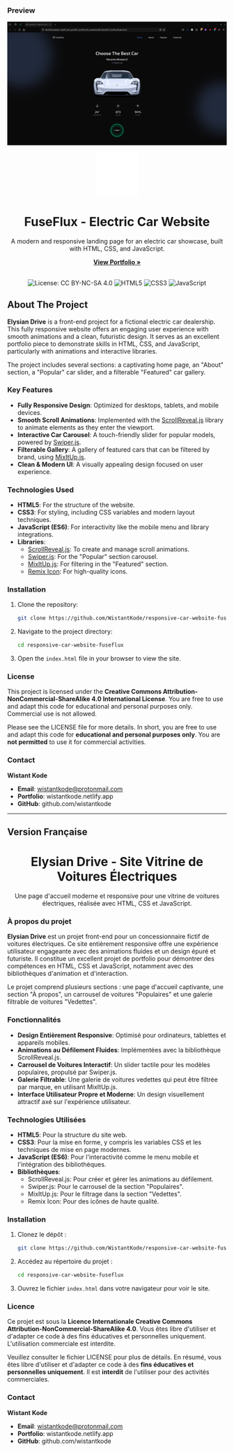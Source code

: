 ### Preview

![Website Preview](./preview.png)


<div align="center">
  <img src="./assets/imgs/favicon.png" alt="FuseFlux Logo" width="100"/>
  <h1>FuseFlux - Electric Car Website</h1>
  <p>
    A modern and responsive landing page for an electric car showcase, built with HTML, CSS, and JavaScript.
  </p>
  <p>
    <a href="https://wistantkode.netlify.app/"><strong>View Portfolio »</strong></a>
  </p>
  <br>
  <img src="https://img.shields.io/badge/license-CC%20BY--NC--SA%204.0-lightgrey.svg" alt="License: CC BY-NC-SA 4.0">
  <img src="https://img.shields.io/badge/tech-HTML5-orange.svg" alt="HTML5">
  <img src="https://img.shields.io/badge/tech-CSS3-blue.svg" alt="CSS3">
  <img src="https://img.shields.io/badge/tech-JavaScript-yellow.svg" alt="JavaScript">
</div>

## About The Project

**Elysian Drive** is a front-end project for a fictional electric car dealership. This fully responsive website offers an engaging user experience with smooth animations and a clean, futuristic design. It serves as an excellent portfolio piece to demonstrate skills in HTML, CSS, and JavaScript, particularly with animations and interactive libraries.

The project includes several sections: a captivating home page, an "About" section, a "Popular" car slider, and a filterable "Featured" car gallery.


### Key Features

*   **Fully Responsive Design**: Optimized for desktops, tablets, and mobile devices.
*   **Smooth Scroll Animations**: Implemented with the [ScrollReveal.js](https://scrollrevealjs.org/) library to animate elements as they enter the viewport.
*   **Interactive Car Carousel**: A touch-friendly slider for popular models, powered by [Swiper.js](https://swiperjs.com/).
*   **Filterable Gallery**: A gallery of featured cars that can be filtered by brand, using [MixItUp.js](https://www.kunkalabs.com/mixitup/).
*   **Clean & Modern UI**: A visually appealing design focused on user experience.

### Technologies Used

*   **HTML5**: For the structure of the website.
*   **CSS3**: For styling, including CSS variables and modern layout techniques.
*   **JavaScript (ES6)**: For interactivity like the mobile menu and library integrations.
*   **Libraries**:
    *   [ScrollReveal.js](https://scrollrevealjs.org/): To create and manage scroll animations.
    *   [Swiper.js](https://swiperjs.com/): For the "Popular" section carousel.
    *   [MixItUp.js](https://www.kunkalabs.com/mixitup/): For filtering in the "Featured" section.
    *   [Remix Icon](https://remixicon.com/): For high-quality icons.

### Installation

1.  Clone the repository:
    ```sh
    git clone https://github.com/WistantKode/responsive-car-website-fuseflux.git
    ```
2.  Navigate to the project directory:
    ```sh
    cd responsive-car-website-fuseflux
    ```
3.  Open the `index.html` file in your browser to view the site.

### License

This project is licensed under the **Creative Commons Attribution-NonCommercial-ShareAlike 4.0 International License**. You are free to use and adapt this code for educational and personal purposes only. Commercial use is not allowed.

Please see the LICENSE file for more details. In short, you are free to use and adapt this code for **educational and personal purposes only**. You are **not permitted** to use it for commercial activities.

### Contact

**Wistant Kode**
*   **Email**: wistantkode@protonmail.com
*   **Portfolio**: wistantkode.netlify.app
*   **GitHub**: github.com/wistantkode

---











## Version Française

<div align="center">
  <h1>Elysian Drive - Site Vitrine de Voitures Électriques</h1>
  <p>
    Une page d'accueil moderne et responsive pour une vitrine de voitures électriques, réalisée avec HTML, CSS et JavaScript.
  </p>
</div>

### À propos du projet

**Elysian Drive** est un projet front-end pour un concessionnaire fictif de voitures électriques. Ce site entièrement responsive offre une expérience utilisateur engageante avec des animations fluides et un design épuré et futuriste. Il constitue un excellent projet de portfolio pour démontrer des compétences en HTML, CSS et JavaScript, notamment avec des bibliothèques d'animation et d'interaction.

Le projet comprend plusieurs sections : une page d'accueil captivante, une section "À propos", un carrousel de voitures "Populaires" et une galerie filtrable de voitures "Vedettes".

### Fonctionnalités

*   **Design Entièrement Responsive**: Optimisé pour ordinateurs, tablettes et appareils mobiles.
*   **Animations au Défilement Fluides**: Implémentées avec la bibliothèque ScrollReveal.js.
*   **Carrousel de Voitures Interactif**: Un slider tactile pour les modèles populaires, propulsé par Swiper.js.
*   **Galerie Filtrable**: Une galerie de voitures vedettes qui peut être filtrée par marque, en utilisant MixItUp.js.
*   **Interface Utilisateur Propre et Moderne**: Un design visuellement attractif axé sur l'expérience utilisateur.

### Technologies Utilisées

*   **HTML5**: Pour la structure du site web.
*   **CSS3**: Pour la mise en forme, y compris les variables CSS et les techniques de mise en page modernes.
*   **JavaScript (ES6)**: Pour l'interactivité comme le menu mobile et l'intégration des bibliothèques.
*   **Bibliothèques**:
    *   ScrollReveal.js: Pour créer et gérer les animations au défilement.
    *   Swiper.js: Pour le carrousel de la section "Populaires".
    *   MixItUp.js: Pour le filtrage dans la section "Vedettes".
    *   Remix Icon: Pour des icônes de haute qualité.

### Installation

1.  Clonez le dépôt :
    ```sh
    git clone https://github.com/WistantKode/responsive-car-website-fuseflux.git
    ```
2.  Accédez au répertoire du projet :
    ```sh
    cd responsive-car-website-fuseflux
    ```
3.  Ouvrez le fichier `index.html` dans votre navigateur pour voir le site.

### Licence

Ce projet est sous la **Licence Internationale Creative Commons Attribution-NonCommercial-ShareAlike 4.0**. Vous êtes libre d'utiliser et d'adapter ce code à des fins éducatives et personnelles uniquement. L'utilisation commerciale est interdite.

Veuillez consulter le fichier LICENSE pour plus de détails. En résumé, vous êtes libre d'utiliser et d'adapter ce code à des **fins éducatives et personnelles uniquement**. Il est **interdit** de l'utiliser pour des activités commerciales.

### Contact

**Wistant Kode**
*   **Email**: wistantkode@protonmail.com
*   **Portfolio**: wistantkode.netlify.app
*   **GitHub**: github.com/wistantkode